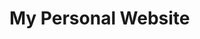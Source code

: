 # My Personal Website
<!--Rolling own authentication based on Michael Hartl's book - [Ruby on Rails Tutorial](https://www.railstutorial.org/book) and Ryan Bates' [Rails Cast] (http://railscasts.com/episodes/250-authentication-from-scratch).-->
